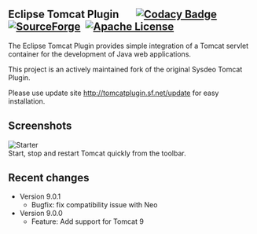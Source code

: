 Eclipse Tomcat Plugin &nbsp;&nbsp;&nbsp;&nbsp;&nbsp;&nbsp;[![Codacy Badge](https://img.shields.io/codacy/ec554ba8d3eb4e7e8ce9533a8e84ed70.svg)](https://www.codacy.com/app/his-eg/tomcatplugin/dashboard) &nbsp;[![SourceForge](https://img.shields.io/sourceforge/dt/tomcatplugin.svg)](https://sourceforge.net/projects/tomcatplugin/files/updatesite/) &nbsp;[![Apache License](https://img.shields.io/badge/license-Apache%202.0-brightgreen.svg)](https://github.com/his-eg/tomcatplugin/blob/master/LICENSE.txt)
--------

The Eclipse Tomcat Plugin provides simple integration of a Tomcat servlet container for the development of Java web applications.

This project is an actively maintained fork of the original Sysdeo Tomcat Plugin.

Please use update site http://tomcatplugin.sf.net/update for easy installation.



Screenshots
-----

![Starter](https://a.fsdn.com/con/app/proj/tomcatplugin/screenshots/net-sf-eclipse-tomcat-buttons.png)<br>
Start, stop and restart Tomcat quickly from the toolbar.

<!--
![Preferences](https://a.fsdn.com/con/app/proj/tomcatplugin/screenshots/net-sf-eclipse-tomcat-plugin-preferences.png)
-->


Recent changes
-----

- Version 9.0.1
  -  Bugfix: fix compatibility issue with Neo 
- Version 9.0.0
  -  Feature: Add support for Tomcat 9 


